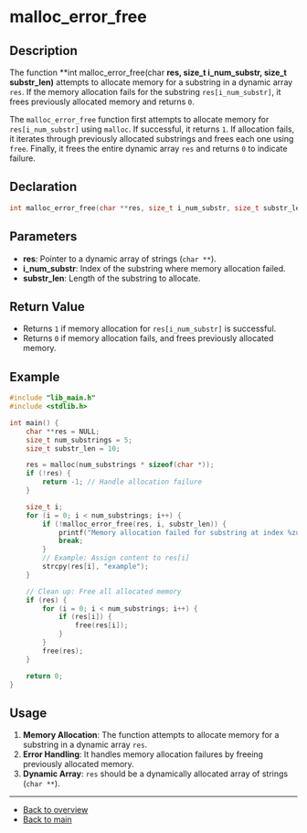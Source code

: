 # malloc_error_free

## Description

The function **int malloc_error_free(char **res, size_t i_num_substr, size_t substr_len)** attempts to allocate memory for a substring in a dynamic array `res`. If the memory allocation fails for the substring `res[i_num_substr]`, it frees previously allocated memory and returns `0`.

The `malloc_error_free` function first attempts to allocate memory for `res[i_num_substr]` using `malloc`. If successful, it returns `1`. If allocation fails, it iterates through previously allocated substrings and frees each one using `free`. Finally, it frees the entire dynamic array `res` and returns `0` to indicate failure.

## Declaration

```c
int malloc_error_free(char **res, size_t i_num_substr, size_t substr_len);
```

## Parameters

- **res**: Pointer to a dynamic array of strings (`char **`).
- **i_num_substr**: Index of the substring where memory allocation failed.
- **substr_len**: Length of the substring to allocate.

## Return Value

- Returns `1` if memory allocation for `res[i_num_substr]` is successful.
- Returns `0` if memory allocation fails, and frees previously allocated memory.

## Example

```c
#include "lib_main.h"
#include <stdlib.h>

int main() {
    char **res = NULL;
    size_t num_substrings = 5;
    size_t substr_len = 10;

    res = malloc(num_substrings * sizeof(char *));
    if (!res) {
        return -1; // Handle allocation failure
    }

    size_t i;
    for (i = 0; i < num_substrings; i++) {
        if (!malloc_error_free(res, i, substr_len)) {
            printf("Memory allocation failed for substring at index %zu\n", i);
            break;
        }
        // Example: Assign content to res[i]
        strcpy(res[i], "example");
    }

    // Clean up: Free all allocated memory
    if (res) {
        for (i = 0; i < num_substrings; i++) {
            if (res[i]) {
                free(res[i]);
            }
        }
        free(res);
    }

    return 0;
}
```

## Usage

1. **Memory Allocation**: The function attempts to allocate memory for a substring in a dynamic array `res`.
2. **Error Handling**: It handles memory allocation failures by freeing previously allocated memory.
3. **Dynamic Array**: `res` should be a dynamically allocated array of strings (`char **`).

---

- [Back to overview](../Overview_about_function.md)
- [Back to main](/)
